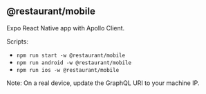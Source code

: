 ## @restaurant/mobile

Expo React Native app with Apollo Client.

Scripts:

- `npm run start -w @restaurant/mobile`
- `npm run android -w @restaurant/mobile`
- `npm run ios -w @restaurant/mobile`

Note: On a real device, update the GraphQL URI to your machine IP.



